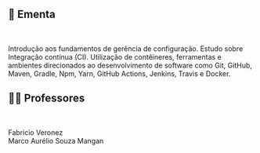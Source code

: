 ## :memo: Ementa

</br>

Introdução aos fundamentos de gerência de configuração. Estudo sobre Integração contínua (CI).
Utilização de contêineres, ferramentas e ambientes direcionados ao desenvolvimento de software como
Git, GitHub, Maven, Gradle, Npm, Yarn, GitHub Actions, Jenkins, Travis e Docker.

## :man_teacher: Professores

</br>

Fabricio Veronez
<br/>
Marco Aurélio Souza Mangan
